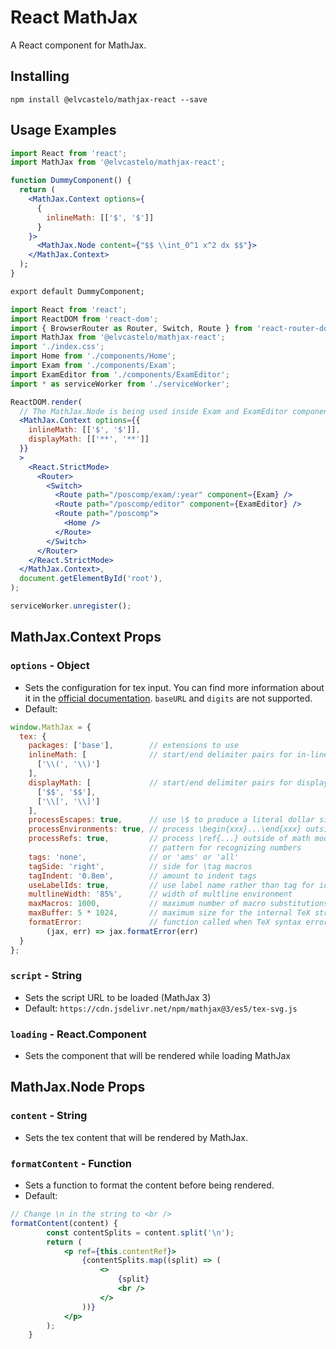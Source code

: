 # React MathJax

A React component for MathJax.

## Installing

``` npm install @elvcastelo/mathjax-react --save ```

## Usage Examples

```jsx
import React from 'react';
import MathJax from '@elvcastelo/mathjax-react';

function DummyComponent() {
  return (
    <MathJax.Context options={
      {
        inlineMath: [['$', '$']]
      }
    }>
      <MathJax.Node content={"$$ \\int_0^1 x^2 dx $$"}>
    </MathJax.Context>
  );
}

export default DummyComponent;
```

```jsx
import React from 'react';
import ReactDOM from 'react-dom';
import { BrowserRouter as Router, Switch, Route } from 'react-router-dom';
import MathJax from '@elvcastelo/mathjax-react';
import './index.css';
import Home from './components/Home';
import Exam from './components/Exam';
import ExamEditor from './components/ExamEditor';
import * as serviceWorker from './serviceWorker';

ReactDOM.render(
  // The MathJax.Node is being used inside Exam and ExamEditor components.
  <MathJax.Context options={{
    inlineMath: [['$', '$']],
    displayMath: [['**', '**']]
  }}
  >
    <React.StrictMode>
      <Router>
        <Switch>
          <Route path="/poscomp/exam/:year" component={Exam} />
          <Route path="/poscomp/editor" component={ExamEditor} />
          <Route path="/poscomp">
            <Home />
          </Route>
        </Switch>
      </Router>
    </React.StrictMode>
  </MathJax.Context>,
  document.getElementById('root'),
);

serviceWorker.unregister();
```

## MathJax.Context Props

### `options` - Object
- Sets the configuration for tex input. You can find more information about it in the [official documentation](https://docs.mathjax.org/en/latest/options/input/tex.html). `baseURL` and `digits` are not supported.
- Default: 
```javascript
window.MathJax = {
  tex: {
    packages: ['base'],        // extensions to use
    inlineMath: [              // start/end delimiter pairs for in-line math
      ['\\(', '\\)']
    ],
    displayMath: [             // start/end delimiter pairs for display math
      ['$$', '$$'],
      ['\\[', '\\]']
    ],
    processEscapes: true,      // use \$ to produce a literal dollar sign
    processEnvironments: true, // process \begin{xxx}...\end{xxx} outside math mode
    processRefs: true,         // process \ref{...} outside of math mode
                               // pattern for recognizing numbers
    tags: 'none',              // or 'ams' or 'all'
    tagSide: 'right',          // side for \tag macros
    tagIndent: '0.8em',        // amount to indent tags
    useLabelIds: true,         // use label name rather than tag for ids
    multlineWidth: '85%',      // width of multline environment
    maxMacros: 1000,           // maximum number of macro substitutions per expression
    maxBuffer: 5 * 1024,       // maximum size for the internal TeX string (5K)
    formatError:               // function called when TeX syntax errors occur
        (jax, err) => jax.formatError(err)
  }
};
```

### `script` - String
- Sets the script URL to be loaded (MathJax 3)
- Default: `https://cdn.jsdelivr.net/npm/mathjax@3/es5/tex-svg.js`

### `loading` - React.Component
- Sets the component that will be rendered while loading MathJax

## MathJax.Node Props

### `content` - String
- Sets the tex content that will be rendered by MathJax.

### `formatContent` - Function
- Sets a function to format the content before being rendered.
- Default: 
```jsx
// Change \n in the string to <br />
formatContent(content) {
        const contentSplits = content.split('\n');
        return (
            <p ref={this.contentRef}>
                {contentSplits.map((split) => (
                    <>
                        {split}
                        <br />
                    </>
                ))}
            </p>
        );
    }
```

